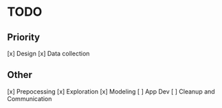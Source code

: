 # TODO

## Priority
[x] Design
[x] Data collection


## Other
[x] Prepocessing
[x] Exploration
[x] Modeling
[ ] App Dev
[ ] Cleanup and Communication
